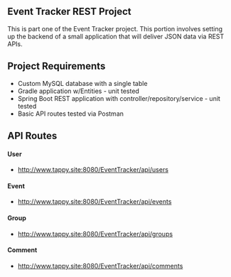 
## Event Tracker REST Project
This is part one of the Event Tracker project.  This portion involves setting up the backend of a small application that will deliver JSON data via REST APIs.

## Project Requirements

- Custom MySQL database with a single table
- Gradle application w/Entities - unit tested
- Spring Boot REST application with controller/repository/service - unit tested
- Basic API routes tested via Postman

## API Routes
#### User
- http://www.tappy.site:8080/EventTracker/api/users
#### Event
- http://www.tappy.site:8080/EventTracker/api/events
#### Group
- http://www.tappy.site:8080/EventTracker/api/groups
#### Comment
- http://www.tappy.site:8080/EventTracker/api/comments
